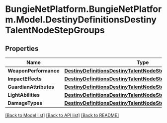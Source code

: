 # BungieNetPlatform.BungieNetPlatform.Model.DestinyDefinitionsDestinyTalentNodeStepGroups
## Properties

Name | Type | Description | Notes
------------ | ------------- | ------------- | -------------
**WeaponPerformance** | [**DestinyDefinitionsDestinyTalentNodeStepWeaponPerformances**](DestinyDefinitionsDestinyTalentNodeStepWeaponPerformances.md) |  | [optional] 
**ImpactEffects** | [**DestinyDefinitionsDestinyTalentNodeStepImpactEffects**](DestinyDefinitionsDestinyTalentNodeStepImpactEffects.md) |  | [optional] 
**GuardianAttributes** | [**DestinyDefinitionsDestinyTalentNodeStepGuardianAttributes**](DestinyDefinitionsDestinyTalentNodeStepGuardianAttributes.md) |  | [optional] 
**LightAbilities** | [**DestinyDefinitionsDestinyTalentNodeStepLightAbilities**](DestinyDefinitionsDestinyTalentNodeStepLightAbilities.md) |  | [optional] 
**DamageTypes** | [**DestinyDefinitionsDestinyTalentNodeStepDamageTypes**](DestinyDefinitionsDestinyTalentNodeStepDamageTypes.md) |  | [optional] 

[[Back to Model list]](../README.md#documentation-for-models) [[Back to API list]](../README.md#documentation-for-api-endpoints) [[Back to README]](../README.md)

